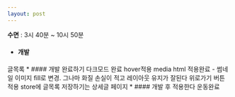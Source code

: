 ```yaml
---
layout: post
---
```

**수면** : 3시 40분 ~ 10시 50분
* #### 개발
글목록 * #### 개발 완료하기
다크모드 완료
hover적용
media html 적용완료 - 썸네일 이미지 fill로 변경. 그나마 화질 손실이 적고 레이아웃 유지가 잘된다
위로가기 버튼 적용
store에 글목록 저장하기는 상세글 페이지 * #### 개발 후 적용한다
운동완료